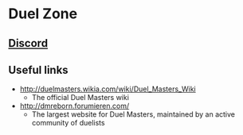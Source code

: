 # Duel Zone
## [Discord](https://discord.com/channels/952488769431433256/952488769431433259)
## Useful links
- http://duelmasters.wikia.com/wiki/Duel_Masters_Wiki 
	- The official Duel Masters wiki
- http://dmreborn.forumieren.com/ 
	- The largest website for Duel Masters, maintained by an active community of duelists

